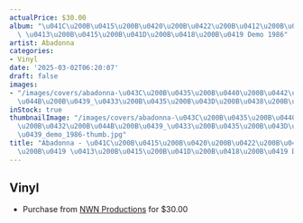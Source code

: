 ```yaml
---
actualPrice: $30.00
album: "\u041C\u200B\u0415\u200B\u0420\u200B\u0422\u200B\u0412\u200B\u042B\u200B\u0419\
  \ \u0413\u200B\u0415\u200B\u041D\u200B\u0418\u200B\u0419 Demo 1986"
artist: Abadonna
categories:
- Vinyl
date: '2025-03-02T06:20:07'
draft: false
images:
- "/images/covers/abadonna-\u043C\u200B\u0435\u200B\u0440\u200B\u0442\u200B\u0432\u200B\
  \u044B\u200B\u0439_\u0433\u200B\u0435\u200B\u043D\u200B\u0438\u200B\u0439_demo_1986.jpg"
inStock: true
thumbnailImage: "/images/covers/abadonna-\u043C\u200B\u0435\u200B\u0440\u200B\u0442\
  \u200B\u0432\u200B\u044B\u200B\u0439_\u0433\u200B\u0435\u200B\u043D\u200B\u0438\u200B\
  \u0439_demo_1986-thumb.jpg"
title: "Abadonna - \u041C\u200B\u0415\u200B\u0420\u200B\u0422\u200B\u0412\u200B\u042B\
  \u200B\u0419 \u0413\u200B\u0415\u200B\u041D\u200B\u0418\u200B\u0419 Demo 1986"
---
```


## Vinyl
* Purchase from [NWN Productions](http://shop.nwnprod.com/index.php?route=product/product&path=75&product_id=56194&sort=pd.name&order=ASC) for $30.00
